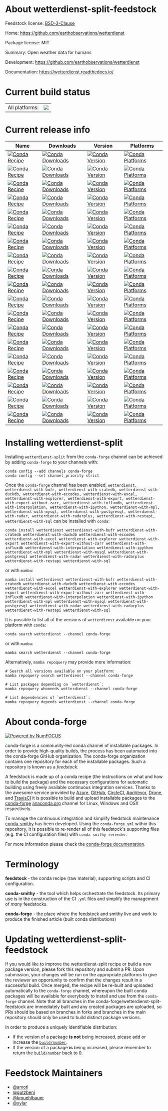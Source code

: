 About wetterdienst-split-feedstock
==================================

Feedstock license: [BSD-3-Clause](https://github.com/conda-forge/wetterdienst-feedstock/blob/main/LICENSE.txt)

Home: https://github.com/earthobservations/wetterdienst

Package license: MIT

Summary: Open weather data for humans

Development: https://github.com/earthobservations/wetterdienst

Documentation: https://wetterdienst.readthedocs.io/

Current build status
====================


<table><tr><td>All platforms:</td>
    <td>
      <a href="https://dev.azure.com/conda-forge/feedstock-builds/_build/latest?definitionId=11161&branchName=main">
        <img src="https://dev.azure.com/conda-forge/feedstock-builds/_apis/build/status/wetterdienst-feedstock?branchName=main">
      </a>
    </td>
  </tr>
</table>

Current release info
====================

| Name | Downloads | Version | Platforms |
| --- | --- | --- | --- |
| [![Conda Recipe](https://img.shields.io/badge/recipe-wetterdienst-green.svg)](https://anaconda.org/conda-forge/wetterdienst) | [![Conda Downloads](https://img.shields.io/conda/dn/conda-forge/wetterdienst.svg)](https://anaconda.org/conda-forge/wetterdienst) | [![Conda Version](https://img.shields.io/conda/vn/conda-forge/wetterdienst.svg)](https://anaconda.org/conda-forge/wetterdienst) | [![Conda Platforms](https://img.shields.io/conda/pn/conda-forge/wetterdienst.svg)](https://anaconda.org/conda-forge/wetterdienst) |
| [![Conda Recipe](https://img.shields.io/badge/recipe-wetterdienst--with--bufr-green.svg)](https://anaconda.org/conda-forge/wetterdienst-with-bufr) | [![Conda Downloads](https://img.shields.io/conda/dn/conda-forge/wetterdienst-with-bufr.svg)](https://anaconda.org/conda-forge/wetterdienst-with-bufr) | [![Conda Version](https://img.shields.io/conda/vn/conda-forge/wetterdienst-with-bufr.svg)](https://anaconda.org/conda-forge/wetterdienst-with-bufr) | [![Conda Platforms](https://img.shields.io/conda/pn/conda-forge/wetterdienst-with-bufr.svg)](https://anaconda.org/conda-forge/wetterdienst-with-bufr) |
| [![Conda Recipe](https://img.shields.io/badge/recipe-wetterdienst--with--cratedb-green.svg)](https://anaconda.org/conda-forge/wetterdienst-with-cratedb) | [![Conda Downloads](https://img.shields.io/conda/dn/conda-forge/wetterdienst-with-cratedb.svg)](https://anaconda.org/conda-forge/wetterdienst-with-cratedb) | [![Conda Version](https://img.shields.io/conda/vn/conda-forge/wetterdienst-with-cratedb.svg)](https://anaconda.org/conda-forge/wetterdienst-with-cratedb) | [![Conda Platforms](https://img.shields.io/conda/pn/conda-forge/wetterdienst-with-cratedb.svg)](https://anaconda.org/conda-forge/wetterdienst-with-cratedb) |
| [![Conda Recipe](https://img.shields.io/badge/recipe-wetterdienst--with--duckdb-green.svg)](https://anaconda.org/conda-forge/wetterdienst-with-duckdb) | [![Conda Downloads](https://img.shields.io/conda/dn/conda-forge/wetterdienst-with-duckdb.svg)](https://anaconda.org/conda-forge/wetterdienst-with-duckdb) | [![Conda Version](https://img.shields.io/conda/vn/conda-forge/wetterdienst-with-duckdb.svg)](https://anaconda.org/conda-forge/wetterdienst-with-duckdb) | [![Conda Platforms](https://img.shields.io/conda/pn/conda-forge/wetterdienst-with-duckdb.svg)](https://anaconda.org/conda-forge/wetterdienst-with-duckdb) |
| [![Conda Recipe](https://img.shields.io/badge/recipe-wetterdienst--with--eccodes-green.svg)](https://anaconda.org/conda-forge/wetterdienst-with-eccodes) | [![Conda Downloads](https://img.shields.io/conda/dn/conda-forge/wetterdienst-with-eccodes.svg)](https://anaconda.org/conda-forge/wetterdienst-with-eccodes) | [![Conda Version](https://img.shields.io/conda/vn/conda-forge/wetterdienst-with-eccodes.svg)](https://anaconda.org/conda-forge/wetterdienst-with-eccodes) | [![Conda Platforms](https://img.shields.io/conda/pn/conda-forge/wetterdienst-with-eccodes.svg)](https://anaconda.org/conda-forge/wetterdienst-with-eccodes) |
| [![Conda Recipe](https://img.shields.io/badge/recipe-wetterdienst--with--excel-green.svg)](https://anaconda.org/conda-forge/wetterdienst-with-excel) | [![Conda Downloads](https://img.shields.io/conda/dn/conda-forge/wetterdienst-with-excel.svg)](https://anaconda.org/conda-forge/wetterdienst-with-excel) | [![Conda Version](https://img.shields.io/conda/vn/conda-forge/wetterdienst-with-excel.svg)](https://anaconda.org/conda-forge/wetterdienst-with-excel) | [![Conda Platforms](https://img.shields.io/conda/pn/conda-forge/wetterdienst-with-excel.svg)](https://anaconda.org/conda-forge/wetterdienst-with-excel) |
| [![Conda Recipe](https://img.shields.io/badge/recipe-wetterdienst--with--explorer-green.svg)](https://anaconda.org/conda-forge/wetterdienst-with-explorer) | [![Conda Downloads](https://img.shields.io/conda/dn/conda-forge/wetterdienst-with-explorer.svg)](https://anaconda.org/conda-forge/wetterdienst-with-explorer) | [![Conda Version](https://img.shields.io/conda/vn/conda-forge/wetterdienst-with-explorer.svg)](https://anaconda.org/conda-forge/wetterdienst-with-explorer) | [![Conda Platforms](https://img.shields.io/conda/pn/conda-forge/wetterdienst-with-explorer.svg)](https://anaconda.org/conda-forge/wetterdienst-with-explorer) |
| [![Conda Recipe](https://img.shields.io/badge/recipe-wetterdienst--with--export-green.svg)](https://anaconda.org/conda-forge/wetterdienst-with-export) | [![Conda Downloads](https://img.shields.io/conda/dn/conda-forge/wetterdienst-with-export.svg)](https://anaconda.org/conda-forge/wetterdienst-with-export) | [![Conda Version](https://img.shields.io/conda/vn/conda-forge/wetterdienst-with-export.svg)](https://anaconda.org/conda-forge/wetterdienst-with-export) | [![Conda Platforms](https://img.shields.io/conda/pn/conda-forge/wetterdienst-with-export.svg)](https://anaconda.org/conda-forge/wetterdienst-with-export) |
| [![Conda Recipe](https://img.shields.io/badge/recipe-wetterdienst--with--export--without--zarr-green.svg)](https://anaconda.org/conda-forge/wetterdienst-with-export-without-zarr) | [![Conda Downloads](https://img.shields.io/conda/dn/conda-forge/wetterdienst-with-export-without-zarr.svg)](https://anaconda.org/conda-forge/wetterdienst-with-export-without-zarr) | [![Conda Version](https://img.shields.io/conda/vn/conda-forge/wetterdienst-with-export-without-zarr.svg)](https://anaconda.org/conda-forge/wetterdienst-with-export-without-zarr) | [![Conda Platforms](https://img.shields.io/conda/pn/conda-forge/wetterdienst-with-export-without-zarr.svg)](https://anaconda.org/conda-forge/wetterdienst-with-export-without-zarr) |
| [![Conda Recipe](https://img.shields.io/badge/recipe-wetterdienst--with--influxdb-green.svg)](https://anaconda.org/conda-forge/wetterdienst-with-influxdb) | [![Conda Downloads](https://img.shields.io/conda/dn/conda-forge/wetterdienst-with-influxdb.svg)](https://anaconda.org/conda-forge/wetterdienst-with-influxdb) | [![Conda Version](https://img.shields.io/conda/vn/conda-forge/wetterdienst-with-influxdb.svg)](https://anaconda.org/conda-forge/wetterdienst-with-influxdb) | [![Conda Platforms](https://img.shields.io/conda/pn/conda-forge/wetterdienst-with-influxdb.svg)](https://anaconda.org/conda-forge/wetterdienst-with-influxdb) |
| [![Conda Recipe](https://img.shields.io/badge/recipe-wetterdienst--with--interpolation-green.svg)](https://anaconda.org/conda-forge/wetterdienst-with-interpolation) | [![Conda Downloads](https://img.shields.io/conda/dn/conda-forge/wetterdienst-with-interpolation.svg)](https://anaconda.org/conda-forge/wetterdienst-with-interpolation) | [![Conda Version](https://img.shields.io/conda/vn/conda-forge/wetterdienst-with-interpolation.svg)](https://anaconda.org/conda-forge/wetterdienst-with-interpolation) | [![Conda Platforms](https://img.shields.io/conda/pn/conda-forge/wetterdienst-with-interpolation.svg)](https://anaconda.org/conda-forge/wetterdienst-with-interpolation) |
| [![Conda Recipe](https://img.shields.io/badge/recipe-wetterdienst--with--ipython-green.svg)](https://anaconda.org/conda-forge/wetterdienst-with-ipython) | [![Conda Downloads](https://img.shields.io/conda/dn/conda-forge/wetterdienst-with-ipython.svg)](https://anaconda.org/conda-forge/wetterdienst-with-ipython) | [![Conda Version](https://img.shields.io/conda/vn/conda-forge/wetterdienst-with-ipython.svg)](https://anaconda.org/conda-forge/wetterdienst-with-ipython) | [![Conda Platforms](https://img.shields.io/conda/pn/conda-forge/wetterdienst-with-ipython.svg)](https://anaconda.org/conda-forge/wetterdienst-with-ipython) |
| [![Conda Recipe](https://img.shields.io/badge/recipe-wetterdienst--with--mpl-green.svg)](https://anaconda.org/conda-forge/wetterdienst-with-mpl) | [![Conda Downloads](https://img.shields.io/conda/dn/conda-forge/wetterdienst-with-mpl.svg)](https://anaconda.org/conda-forge/wetterdienst-with-mpl) | [![Conda Version](https://img.shields.io/conda/vn/conda-forge/wetterdienst-with-mpl.svg)](https://anaconda.org/conda-forge/wetterdienst-with-mpl) | [![Conda Platforms](https://img.shields.io/conda/pn/conda-forge/wetterdienst-with-mpl.svg)](https://anaconda.org/conda-forge/wetterdienst-with-mpl) |
| [![Conda Recipe](https://img.shields.io/badge/recipe-wetterdienst--with--mysql-green.svg)](https://anaconda.org/conda-forge/wetterdienst-with-mysql) | [![Conda Downloads](https://img.shields.io/conda/dn/conda-forge/wetterdienst-with-mysql.svg)](https://anaconda.org/conda-forge/wetterdienst-with-mysql) | [![Conda Version](https://img.shields.io/conda/vn/conda-forge/wetterdienst-with-mysql.svg)](https://anaconda.org/conda-forge/wetterdienst-with-mysql) | [![Conda Platforms](https://img.shields.io/conda/pn/conda-forge/wetterdienst-with-mysql.svg)](https://anaconda.org/conda-forge/wetterdienst-with-mysql) |
| [![Conda Recipe](https://img.shields.io/badge/recipe-wetterdienst--with--postgresql-green.svg)](https://anaconda.org/conda-forge/wetterdienst-with-postgresql) | [![Conda Downloads](https://img.shields.io/conda/dn/conda-forge/wetterdienst-with-postgresql.svg)](https://anaconda.org/conda-forge/wetterdienst-with-postgresql) | [![Conda Version](https://img.shields.io/conda/vn/conda-forge/wetterdienst-with-postgresql.svg)](https://anaconda.org/conda-forge/wetterdienst-with-postgresql) | [![Conda Platforms](https://img.shields.io/conda/pn/conda-forge/wetterdienst-with-postgresql.svg)](https://anaconda.org/conda-forge/wetterdienst-with-postgresql) |
| [![Conda Recipe](https://img.shields.io/badge/recipe-wetterdienst--with--radar-green.svg)](https://anaconda.org/conda-forge/wetterdienst-with-radar) | [![Conda Downloads](https://img.shields.io/conda/dn/conda-forge/wetterdienst-with-radar.svg)](https://anaconda.org/conda-forge/wetterdienst-with-radar) | [![Conda Version](https://img.shields.io/conda/vn/conda-forge/wetterdienst-with-radar.svg)](https://anaconda.org/conda-forge/wetterdienst-with-radar) | [![Conda Platforms](https://img.shields.io/conda/pn/conda-forge/wetterdienst-with-radar.svg)](https://anaconda.org/conda-forge/wetterdienst-with-radar) |
| [![Conda Recipe](https://img.shields.io/badge/recipe-wetterdienst--with--radarplus-green.svg)](https://anaconda.org/conda-forge/wetterdienst-with-radarplus) | [![Conda Downloads](https://img.shields.io/conda/dn/conda-forge/wetterdienst-with-radarplus.svg)](https://anaconda.org/conda-forge/wetterdienst-with-radarplus) | [![Conda Version](https://img.shields.io/conda/vn/conda-forge/wetterdienst-with-radarplus.svg)](https://anaconda.org/conda-forge/wetterdienst-with-radarplus) | [![Conda Platforms](https://img.shields.io/conda/pn/conda-forge/wetterdienst-with-radarplus.svg)](https://anaconda.org/conda-forge/wetterdienst-with-radarplus) |
| [![Conda Recipe](https://img.shields.io/badge/recipe-wetterdienst--with--restapi-green.svg)](https://anaconda.org/conda-forge/wetterdienst-with-restapi) | [![Conda Downloads](https://img.shields.io/conda/dn/conda-forge/wetterdienst-with-restapi.svg)](https://anaconda.org/conda-forge/wetterdienst-with-restapi) | [![Conda Version](https://img.shields.io/conda/vn/conda-forge/wetterdienst-with-restapi.svg)](https://anaconda.org/conda-forge/wetterdienst-with-restapi) | [![Conda Platforms](https://img.shields.io/conda/pn/conda-forge/wetterdienst-with-restapi.svg)](https://anaconda.org/conda-forge/wetterdienst-with-restapi) |
| [![Conda Recipe](https://img.shields.io/badge/recipe-wetterdienst--with--sql-green.svg)](https://anaconda.org/conda-forge/wetterdienst-with-sql) | [![Conda Downloads](https://img.shields.io/conda/dn/conda-forge/wetterdienst-with-sql.svg)](https://anaconda.org/conda-forge/wetterdienst-with-sql) | [![Conda Version](https://img.shields.io/conda/vn/conda-forge/wetterdienst-with-sql.svg)](https://anaconda.org/conda-forge/wetterdienst-with-sql) | [![Conda Platforms](https://img.shields.io/conda/pn/conda-forge/wetterdienst-with-sql.svg)](https://anaconda.org/conda-forge/wetterdienst-with-sql) |

Installing wetterdienst-split
=============================

Installing `wetterdienst-split` from the `conda-forge` channel can be achieved by adding `conda-forge` to your channels with:

```
conda config --add channels conda-forge
conda config --set channel_priority strict
```

Once the `conda-forge` channel has been enabled, `wetterdienst, wetterdienst-with-bufr, wetterdienst-with-cratedb, wetterdienst-with-duckdb, wetterdienst-with-eccodes, wetterdienst-with-excel, wetterdienst-with-explorer, wetterdienst-with-export, wetterdienst-with-export-without-zarr, wetterdienst-with-influxdb, wetterdienst-with-interpolation, wetterdienst-with-ipython, wetterdienst-with-mpl, wetterdienst-with-mysql, wetterdienst-with-postgresql, wetterdienst-with-radar, wetterdienst-with-radarplus, wetterdienst-with-restapi, wetterdienst-with-sql` can be installed with `conda`:

```
conda install wetterdienst wetterdienst-with-bufr wetterdienst-with-cratedb wetterdienst-with-duckdb wetterdienst-with-eccodes wetterdienst-with-excel wetterdienst-with-explorer wetterdienst-with-export wetterdienst-with-export-without-zarr wetterdienst-with-influxdb wetterdienst-with-interpolation wetterdienst-with-ipython wetterdienst-with-mpl wetterdienst-with-mysql wetterdienst-with-postgresql wetterdienst-with-radar wetterdienst-with-radarplus wetterdienst-with-restapi wetterdienst-with-sql
```

or with `mamba`:

```
mamba install wetterdienst wetterdienst-with-bufr wetterdienst-with-cratedb wetterdienst-with-duckdb wetterdienst-with-eccodes wetterdienst-with-excel wetterdienst-with-explorer wetterdienst-with-export wetterdienst-with-export-without-zarr wetterdienst-with-influxdb wetterdienst-with-interpolation wetterdienst-with-ipython wetterdienst-with-mpl wetterdienst-with-mysql wetterdienst-with-postgresql wetterdienst-with-radar wetterdienst-with-radarplus wetterdienst-with-restapi wetterdienst-with-sql
```

It is possible to list all of the versions of `wetterdienst` available on your platform with `conda`:

```
conda search wetterdienst --channel conda-forge
```

or with `mamba`:

```
mamba search wetterdienst --channel conda-forge
```

Alternatively, `mamba repoquery` may provide more information:

```
# Search all versions available on your platform:
mamba repoquery search wetterdienst --channel conda-forge

# List packages depending on `wetterdienst`:
mamba repoquery whoneeds wetterdienst --channel conda-forge

# List dependencies of `wetterdienst`:
mamba repoquery depends wetterdienst --channel conda-forge
```


About conda-forge
=================

[![Powered by
NumFOCUS](https://img.shields.io/badge/powered%20by-NumFOCUS-orange.svg?style=flat&colorA=E1523D&colorB=007D8A)](https://numfocus.org)

conda-forge is a community-led conda channel of installable packages.
In order to provide high-quality builds, the process has been automated into the
conda-forge GitHub organization. The conda-forge organization contains one repository
for each of the installable packages. Such a repository is known as a *feedstock*.

A feedstock is made up of a conda recipe (the instructions on what and how to build
the package) and the necessary configurations for automatic building using freely
available continuous integration services. Thanks to the awesome service provided by
[Azure](https://azure.microsoft.com/en-us/services/devops/), [GitHub](https://github.com/),
[CircleCI](https://circleci.com/), [AppVeyor](https://www.appveyor.com/),
[Drone](https://cloud.drone.io/welcome), and [TravisCI](https://travis-ci.com/)
it is possible to build and upload installable packages to the
[conda-forge](https://anaconda.org/conda-forge) [anaconda.org](https://anaconda.org/)
channel for Linux, Windows and OSX respectively.

To manage the continuous integration and simplify feedstock maintenance
[conda-smithy](https://github.com/conda-forge/conda-smithy) has been developed.
Using the ``conda-forge.yml`` within this repository, it is possible to re-render all of
this feedstock's supporting files (e.g. the CI configuration files) with ``conda smithy rerender``.

For more information please check the [conda-forge documentation](https://conda-forge.org/docs/).

Terminology
===========

**feedstock** - the conda recipe (raw material), supporting scripts and CI configuration.

**conda-smithy** - the tool which helps orchestrate the feedstock.
                   Its primary use is in the construction of the CI ``.yml`` files
                   and simplify the management of *many* feedstocks.

**conda-forge** - the place where the feedstock and smithy live and work to
                  produce the finished article (built conda distributions)


Updating wetterdienst-split-feedstock
=====================================

If you would like to improve the wetterdienst-split recipe or build a new
package version, please fork this repository and submit a PR. Upon submission,
your changes will be run on the appropriate platforms to give the reviewer an
opportunity to confirm that the changes result in a successful build. Once
merged, the recipe will be re-built and uploaded automatically to the
`conda-forge` channel, whereupon the built conda packages will be available for
everybody to install and use from the `conda-forge` channel.
Note that all branches in the conda-forge/wetterdienst-split-feedstock are
immediately built and any created packages are uploaded, so PRs should be based
on branches in forks and branches in the main repository should only be used to
build distinct package versions.

In order to produce a uniquely identifiable distribution:
 * If the version of a package **is not** being increased, please add or increase
   the [``build/number``](https://docs.conda.io/projects/conda-build/en/latest/resources/define-metadata.html#build-number-and-string).
 * If the version of a package **is** being increased, please remember to return
   the [``build/number``](https://docs.conda.io/projects/conda-build/en/latest/resources/define-metadata.html#build-number-and-string)
   back to 0.

Feedstock Maintainers
=====================

* [@amotl](https://github.com/amotl/)
* [@gutzbenj](https://github.com/gutzbenj/)
* [@kmuehlbauer](https://github.com/kmuehlbauer/)
* [@xylar](https://github.com/xylar/)

